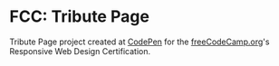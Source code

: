 # FCC: Tribute Page
Tribute Page project created at [CodePen](https://codepen.io/dpsmkr/pen/PoZrWjd) for the [freeCodeCamp.org](https://freecodecamp.org)'s Responsive Web Design Certification.
